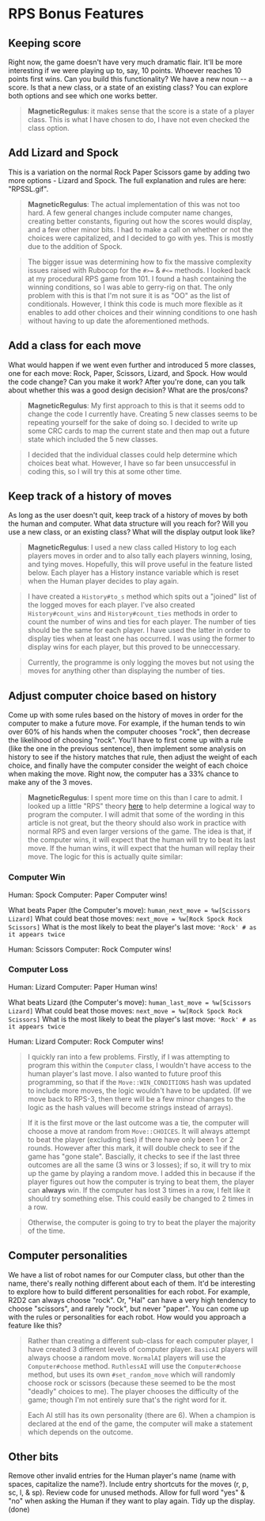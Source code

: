 # RPS Bonus Features

## Keeping score

Right now, the game doesn't have very much dramatic flair. It'll be more interesting if we were playing up to, say, 10 points. Whoever reaches 10 points first wins. Can you build this functionality? We have a new noun -- a score. Is that a new class, or a state of an existing class? You can explore both options and see which one works better.

> **MagneticRegulus**: it makes sense that the score is a state of a player class. This is what I have chosen to do, I have not even checked the class option.

## Add Lizard and Spock

This is a variation on the normal Rock Paper Scissors game by adding two more options - Lizard and Spock. The full explanation and rules are here: "RPSSL.gif".

> **MagneticRegulus**: The actual implementation of this was not too hard. A few general changes include computer name changes, creating better constants, figuring out how the scores would display, and a few other minor bits. I had to make a call on whether or not the choices were capitalized, and I decided to go with yes. This is mostly due to the addition of Spock.

> The bigger issue was determining how to fix the massive complexity issues raised with Rubocop for the `#>=` & `#<=` methods. I looked back at my procedural RPS game from 101. I found a hash containing the winning conditions, so I was able to gerry-rig on that. The only problem with this is that I'm not sure it is as "OO" as the list of conditionals. However, I think this code is much more flexible as it enables to add other choices and their winning conditions to one hash without having to up date the aforementioned methods.

## Add a class for each move

What would happen if we went even further and introduced 5 more classes, one for each move: Rock, Paper, Scissors, Lizard, and Spock. How would the code change? Can you make it work? After you're done, can you talk about whether this was a good design decision? What are the pros/cons?

> **MagneticRegulus**: My first approach to this is that it seems odd to change the code I currently have. Creating 5 new classes seems to be repeating yourself for the sake of doing so. I decided to write up some CRC cards to map the current state and then map out a future state which included the 5 new classes.

> I decided that the individual classes could help determine which choices beat what. However, I have so far been unsuccessful in coding this, so I will try this at some other time.

## Keep track of a history of moves

As long as the user doesn't quit, keep track of a history of moves by both the human and computer. What data structure will you reach for? Will you use a new class, or an existing class? What will the display output look like?

> **MagneticRegulus**: I used a new class called History to log each players moves in order and to also tally each players winning, losing, and tying moves. Hopefully, this will prove useful in the feature listed below. Each player has a History instance variable which is reset when the Human player decides to play again.

> I have created a `History#to_s` method which spits out a "joined" list of the logged moves for each player. I've also created `History#count_wins` and `History#count_ties` methods in order to count the number of wins and ties for each player. The number of ties should be the same for each player. I have used the latter in order to display ties when at least one has occurred. I was using the former to display wins for each player, but this proved to be unneccessary.

> Currently, the programme is only logging the moves but not using the moves for anything other than displaying the number of ties.

## Adjust computer choice based on history

Come up with some rules based on the history of moves in order for the computer to make a future move. For example, if the human tends to win over 60% of his hands when the computer chooses "rock", then decrease the likelihood of choosing "rock". You'll have to first come up with a rule (like the one in the previous sentence), then implement some analysis on history to see if the history matches that rule, then adjust the weight of each choice, and finally have the computer consider the weight of each choice when making the move. Right now, the computer has a 33% chance to make any of the 3 moves.

> **MagneticRegulus**: I spent more time on this than I care to admit. I looked up a little "RPS" theory [here](https://arstechnica.com/science/2014/05/win-at-rock-paper-scissors-by-knowing-thy-opponent/) to help determine a logical way to program the computer. I will admit that some of the wording in this article is not great, but the theory should also work in practice with normal RPS and even larger versions of the game. The idea is that, if the computer wins, it will expect that the human will try to beat its last move. If the human wins, it will expect that the human will replay their move. The logic for this is actually quite similar:

### Computer Win

Human: Spock
Computer: Paper
Computer wins!

What beats Paper (the Computer's move): `human_next_move = %w[Scissors Lizard]`
What could beat those moves: `next_move = %w[Rock Spock Rock Scissors]`
What is the most likely to beat the player's last move: `'Rock' # as it appears twice`

Human: Scissors
Computer: Rock
Computer wins!

### Computer Loss

Human: Lizard
Computer: Paper
Human wins!

What beats Lizard (the Computer's move): `human_last_move = %w[Scissors Lizard]`
What could beat those moves: `next_move = %w[Rock Spock Rock Scissors]`
What is the most likely to beat the player's last move: `'Rock' # as it appears twice`

Human: Lizard
Computer: Rock
Computer wins!

> I quickly ran into a few problems. Firstly, if I was attempting to program this within the `Computer` class, I wouldn't have access to the human player's last move. I also wanted to future proof this programming, so that if the `Move::WIN_CONDITIONS` hash was updated to include more moves, the logic wouldn't have to be updated. (If we move back to RPS-3, then there will be a few minor changes to the logic as the hash values will become strings instead of arrays).

> If it is the first move or the last outcome was a tie, the computer will choose a move at random from `Move::CHOICES`. It will always attempt to beat the player (excluding ties) if there have only been 1 or 2 rounds. However after this mark, it will double check to see if the game has "gone stale". Bascially, it checks to see if the last three outcomes are all the same (3 wins or 3 losses); if so, it will try to mix up the game by playing a random move. I added this in because if the player figures out how the computer is trying to beat them, the player can **always** win. If the computer has lost 3 times in a row, I felt like it should try something else. This could easily be changed to 2 times in a row.

> Otherwise, the computer is going to try to beat the player the majority of the time.

## Computer personalities

We have a list of robot names for our Computer class, but other than the name, there's really nothing different about each of them. It'd be interesting to explore how to build different personalities for each robot. For example, R2D2 can always choose "rock". Or, "Hal" can have a very high tendency to choose "scissors", and rarely "rock", but never "paper". You can come up with the rules or personalities for each robot. How would you approach a feature like this?

> Rather than creating a different sub-class for each computer player, I have created 3 different levels of computer player. `BasicAI` players will always choose a random move. `NormalAI` players will use the `Computer#choose` method. `RuthlessAI` will use the `Computer#choose` method, but uses its own `#set_random_move` which will randomly choose rock or scissors (because these seemed to be the most "deadly" choices to me). The player chooses the difficulty of the game; though I'm not entirely sure that's the right word for it.

> Each AI still has its own personality (there are 6). When a champion is declared at the end of the game, the computer will make a statement which depends on the outcome.

## Other bits

Remove other invalid entries for the Human player's name (name with spaces, capitalize the name?).
Include entry shortcuts for the moves (r, p, sc, l, & sp).
Review code for unused methods.
Allow for full word "yes" & "no" when asking the Human if they want to play again.
Tidy up the display. (done)
